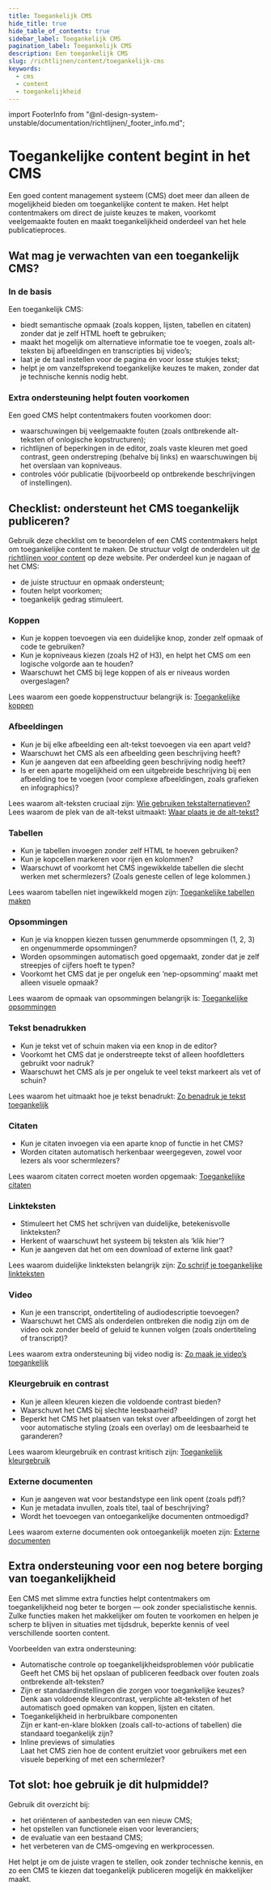 ```yaml
---
title: Toegankelijk CMS
hide_title: true
hide_table_of_contents: true
sidebar_label: Toegankelijk CMS
pagination_label: Toegankelijk CMS
description: Een toegankelijk CMS
slug: /richtlijnen/content/toegankelijk-cms
keywords:
  - cms
  - content
  - toegankelijkheid
---
```


<!-- @license CC0-1.0 -->

import FooterInfo from "@nl-design-system-unstable/documentation/richtlijnen/\_footer_info.md";

# Toegankelijke content begint in het CMS

Een goed content management systeem (CMS) doet meer dan alleen de mogelijkheid bieden om toegankelijke content te maken. Het helpt contentmakers om direct de juiste keuzes te maken, voorkomt veelgemaakte fouten en maakt toegankelijkheid onderdeel van het hele publicatieproces.

## Wat mag je verwachten van een toegankelijk CMS?

### In de basis

Een toegankelijk CMS:

- biedt semantische opmaak (zoals koppen, lijsten, tabellen en citaten) zonder dat je zelf HTML hoeft te gebruiken;
- maakt het mogelijk om alternatieve informatie toe te voegen, zoals alt-teksten bij afbeeldingen en transcripties bij video’s;
- laat je de taal instellen voor de pagina én voor losse stukjes tekst;
- helpt je om vanzelfsprekend toegankelijke keuzes te maken, zonder dat je technische kennis nodig hebt.

### Extra ondersteuning helpt fouten voorkomen

Een goed CMS helpt contentmakers fouten voorkomen door:

- waarschuwingen bij veelgemaakte fouten (zoals ontbrekende alt-teksten of onlogische kopstructuren);
- richtlijnen of beperkingen in de editor, zoals vaste kleuren met goed contrast, geen onderstreping (behalve bij links) en waarschuwingen bij het overslaan van kopniveaus.
- controles vóór publicatie (bijvoorbeeld op ontbrekende beschrijvingen of instellingen).

## Checklist: ondersteunt het CMS toegankelijk publiceren?

Gebruik deze checklist om te beoordelen of een CMS contentmakers helpt om toegankelijke content te maken. De structuur volgt de onderdelen uit [de richtlijnen voor content](/richtlijnen/content) op deze website. Per onderdeel kun je nagaan of het CMS:

- de juiste structuur en opmaak ondersteunt;
- fouten helpt voorkomen;
- toegankelijk gedrag stimuleert.

### Koppen

- Kun je koppen toevoegen via een duidelijke knop, zonder zelf opmaak of code te gebruiken?
- Kun je kopniveaus kiezen (zoals H2 of H3), en helpt het CMS om een logische volgorde aan te houden?
- Waarschuwt het CMS bij lege koppen of als er niveaus worden overgeslagen?

Lees waarom een goede koppenstructuur belangrijk is: [Toegankelijke koppen](/richtlijnen/content/tekstopmaak/koppen)

### Afbeeldingen

- Kun je bij elke afbeelding een alt-tekst toevoegen via een apart veld?
- Waarschuwt het CMS als een afbeelding geen beschrijving heeft?
- Kun je aangeven dat een afbeelding geen beschrijving nodig heeft?
- Is er een aparte mogelijkheid om een uitgebreide beschrijving bij een afbeelding toe te voegen (voor complexe afbeeldingen, zoals grafieken en infographics)?

Lees waarom alt-teksten cruciaal zijn: [Wie gebruiken tekstalternatieven?](/richtlijnen/content/afbeeldingen#wie-gebruiken-tekstalternatieven)  
Lees waarom de plek van de alt-tekst uitmaakt: [Waar plaats je de alt-tekst?](/richtlijnen/content/afbeeldingen/alt-plaats)

### Tabellen

- Kun je tabellen invoegen zonder zelf HTML te hoeven gebruiken?
- Kun je kopcellen markeren voor rijen en kolommen?
- Waarschuwt of voorkomt het CMS ingewikkelde tabellen die slecht werken met schermlezers? (Zoals geneste cellen of lege kolommen.)

Lees waarom tabellen niet ingewikkeld mogen zijn: [Toegankelijke tabellen maken](/richtlijnen/content/tekstopmaak/tabellen)

### Opsommingen

- Kun je via knoppen kiezen tussen genummerde opsommingen (1, 2, 3) en ongenummerde opsommingen?
- Worden opsommingen automatisch goed opgemaakt, zonder dat je zelf streepjes of cijfers hoeft te typen?
- Voorkomt het CMS dat je per ongeluk een ‘nep-opsomming’ maakt met alleen visuele opmaak?

Lees waarom de opmaak van opsommingen belangrijk is: [Toegankelijke opsommingen](/richtlijnen/content/tekstopmaak/opsommingen)

### Tekst benadrukken

- Kun je tekst vet of schuin maken via een knop in de editor?
- Voorkomt het CMS dat je onderstreepte tekst of alleen hoofdletters gebruikt voor nadruk?
- Waarschuwt het CMS als je per ongeluk te veel tekst markeert als vet of schuin?

Lees waarom het uitmaakt hoe je tekst benadrukt: [Zo benadruk je tekst toegankelijk](/richtlijnen/content/tekstopmaak/tekst-benadrukken)

### Citaten

- Kun je citaten invoegen via een aparte knop of functie in het CMS?
- Worden citaten automatisch herkenbaar weergegeven, zowel voor lezers als voor schermlezers?

Lees waarom citaten correct moeten worden opgemaak: [Toegankelijke citaten](/richtlijnen/content/citaten)

### Linkteksten

- Stimuleert het CMS het schrijven van duidelijke, betekenisvolle linkteksten?
- Herkent of waarschuwt het systeem bij teksten als ‘klik hier’?
- Kun je aangeven dat het om een download of externe link gaat?

Lees waarom duidelijke linkteksten belangrijk zijn: [Zo schrijf je toegankelijke linkteksten](/richtlijnen/content/tekstopmaak/linkteksten)

### Video

- Kun je een transcript, ondertiteling of audiodescriptie toevoegen?
- Waarschuwt het CMS als onderdelen ontbreken die nodig zijn om de video ook zonder beeld of geluid te kunnen volgen (zoals ondertiteling of transcript)?

Lees waarom extra ondersteuning bij video nodig is: [Zo maak je video’s toegankelijk](/richtlijnen/content/video/)

### Kleurgebruik en contrast

- Kun je alleen kleuren kiezen die voldoende contrast bieden?
- Waarschuwt het CMS bij slechte leesbaarheid?
- Beperkt het CMS het plaatsen van tekst over afbeeldingen of zorgt het voor automatische styling (zoals een overlay) om de leesbaarheid te garanderen?

Lees waarom kleurgebruik en contrast kritisch zijn: [Toegankelijk kleurgebruik](/richtlijnen/content/tekstopmaak/kleurgebruik)

### Externe documenten

- Kun je aangeven wat voor bestandstype een link opent (zoals pdf)?
- Kun je metadata invullen, zoals titel, taal of beschrijving?
- Wordt het toevoegen van ontoegankelijke documenten ontmoedigd?

Lees waarom externe documenten ook ontoegankelijk moeten zijn: [Externe documenten](/richtlijnen/content/tekstopmaak/kantoorbestanden)

## Extra ondersteuning voor een nog betere borging van toegankelijkheid

Een CMS met slimme extra functies helpt contentmakers om toegankelijkheid nog beter te borgen — ook zonder specialistische kennis. Zulke functies maken het makkelijker om fouten te voorkomen en helpen je scherp te blijven in situaties met tijdsdruk, beperkte kennis of veel verschillende soorten content.

Voorbeelden van extra ondersteuning:

- Automatische controle op toegankelijkheidsproblemen vóór publicatie  
  Geeft het CMS bij het opslaan of publiceren feedback over fouten zoals ontbrekende alt-teksten?
- Zijn er standaardinstellingen die zorgen voor toegankelijke keuzes?  
  Denk aan voldoende kleurcontrast, verplichte alt-teksten of het automatisch goed opmaken van koppen, lijsten en citaten.
- Toegankelijkheid in herbruikbare componenten  
  Zijn er kant-en-klare blokken (zoals call-to-actions of tabellen) die standaard toegankelijk zijn?
- Inline previews of simulaties  
  Laat het CMS zien hoe de content eruitziet voor gebruikers met een visuele beperking of met een schermlezer?

## Tot slot: hoe gebruik je dit hulpmiddel?

Gebruik dit overzicht bij:

- het oriënteren of aanbesteden van een nieuw CMS;
- het opstellen van functionele eisen voor leveranciers;
- de evaluatie van een bestaand CMS;
- het verbeteren van de CMS-omgeving en werkprocessen.

Het helpt je om de juiste vragen te stellen, ook zonder technische kennis, en zo een CMS te kiezen dat toegankelijk publiceren mogelijk én makkelijker maakt.

<FooterInfo />
